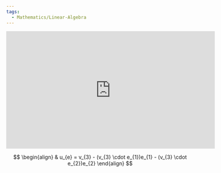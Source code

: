 ```yaml
---
tags:
  - Mathematics/Linear-Algebra
---
```



<iframe width="560" height="315" src="https://www.youtube.com/embed/rHonltF77zI" title="The Gram-Schmidt process | Alternate coordinate systems (bases) | Linear Algebra | Khan Academy" frameborder="0" allow="accelerometer; autoplay; clipboard-write; encrypted-media; gyroscope; picture-in-picture; web-share" allowfullscreen></iframe>


$$
\begin{align}
& u_{e} = v_{3} - (v_{3} \cdot e_{1})e_{1} - (v_{3} \cdot e_{2})e_{2}
\end{align}
$$

